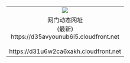 ﻿<table>
  <tr></tr>
  <tr><td colspan=2 align=center><img src="https://d35avyounub6i5.cloudfront.net/Up/oGate.jpg" /></td></tr>
  <tr><td colspan=2 align=center>网门动态网址<br/>(最新)
<br>https://d35avyounub6i5.cloudfront.net
<br/>
<br>https://d31u6w2ca6xakh.cloudfront.net
    </td>
  </tr>
</table>
